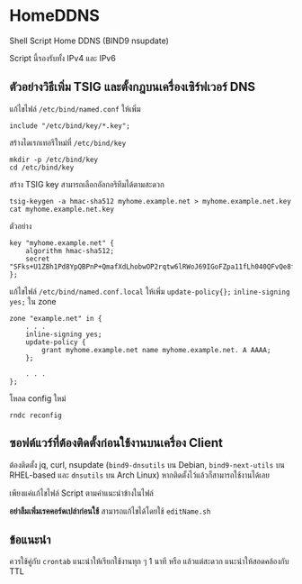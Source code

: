 # HomeDDNS
Shell Script Home DDNS (BIND9 nsupdate)

Script นี้รองรับทั้ง IPv4 และ IPv6

## ตัวอย่างวิธีเพิ่ม TSIG และตั้งกฎบนเครื่องเซิร์ฟเวอร์ DNS
แก้ไขไฟล์ ```/etc/bind/named.conf``` ให้เพิ่ม
```
include "/etc/bind/key/*.key";
```
สร้างไดเรกเทอรีใหม่ที่ ```/etc/bind/key```
```
mkdir -p /etc/bind/key
cd /etc/bind/key
```
สร้าง TSIG key สามารถเลือกอัลกอริทึมได้ตามสะดวก
```
tsig-keygen -a hmac-sha512 myhome.example.net > myhome.example.net.key
cat myhome.example.net.key
```
ตัวอย่าง
```
key "myhome.example.net" {
	algorithm hmac-sha512;
	secret "SFks+U1ZBh1Pd8YpQBPnP+QmafXdLhobwOP2rqtw6lRWoJ69IGoFZpa11fLh040QFvQe8fhaMgNIeXCQfe8EcA==";
};
```
แก้ไขไฟล์ ```/etc/bind/named.conf.local``` ให้เพิ่ม ```update-policy{};``` ```inline-signing yes;``` ใน zone
```
zone "example.net" in {
	. . .
	inline-signing yes;
	update-policy {
		grant myhome.example.net name myhome.example.net. A AAAA;
	};
	
	. . .
};
```
โหลด config ใหม่
```
rndc reconfig
```
## ซอฟต์แวร์ที่ต้องติดตั้งก่อนใช้งานบนเครื่อง Client


ต้องติดตั้ง jq, curl, nsupdate (`bind9-dnsutils` บน Debian, `bind9-next-utils` บน RHEL-based และ `dnsutils` บน Arch Linux) หากติดตั้งไว้แล้วก็สามารถใช้งานได้เลย

เพียงแค่แก้ไขไฟล์ Script ตามคำแนะนำข้างในไฟล์

**อย่าลืมเพิ่มเรคคอร์ดเปล่าก่อนใช้** สามารถแก้ไขได้โดยใช้ ```editName.sh```

## ข้อแนะนำ

ควรใช้คู่กับ ```crontab``` แนะนำให้เรียกใช้งานทุก ๆ 1 นาที หรือ แล้วแต่สะดวก แนะนำให้สอดคล้องกับ TTL
